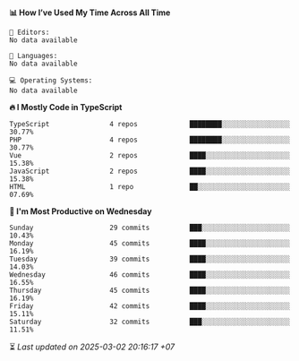 <!--START_SECTION:readme-stats-->
**📊 How I’ve Used My Time Across All Time**

```text
📝 Editors:
No data available

💬 Languages:
No data available

💻 Operating Systems:
No data available
```

**🔥 I Mostly Code in TypeScript**

```text
TypeScript               4 repos             ████████░░░░░░░░░░░░░░░░░   30.77%
PHP                      4 repos             ████████░░░░░░░░░░░░░░░░░   30.77%
Vue                      2 repos             ████░░░░░░░░░░░░░░░░░░░░░   15.38%
JavaScript               2 repos             ████░░░░░░░░░░░░░░░░░░░░░   15.38%
HTML                     1 repo              ██░░░░░░░░░░░░░░░░░░░░░░░   07.69%
```

**📅 I'm Most Productive on Wednesday**

```text
Sunday                   29 commits          ███░░░░░░░░░░░░░░░░░░░░░░   10.43%
Monday                   45 commits          ████░░░░░░░░░░░░░░░░░░░░░   16.19%
Tuesday                  39 commits          ████░░░░░░░░░░░░░░░░░░░░░   14.03%
Wednesday                46 commits          ████░░░░░░░░░░░░░░░░░░░░░   16.55%
Thursday                 45 commits          ████░░░░░░░░░░░░░░░░░░░░░   16.19%
Friday                   42 commits          ████░░░░░░░░░░░░░░░░░░░░░   15.11%
Saturday                 32 commits          ███░░░░░░░░░░░░░░░░░░░░░░   11.51%
```



⏳ *Last updated on 2025-03-02 20:16:17 +07*
<!--END_SECTION:readme-stats-->